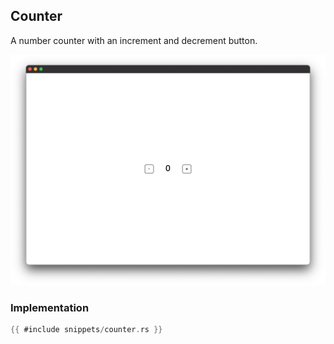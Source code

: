 ## Counter

A number counter with an increment and decrement button.

![Counter](images/counter.webp)

### Implementation

```rust
{{ #include snippets/counter.rs }}
```
